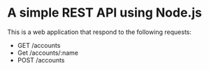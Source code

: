 # A simple REST API using Node.js

This is a web application that respond to the following requests:

- GET /accounts
- Get /accounts/:name
- POST /accounts